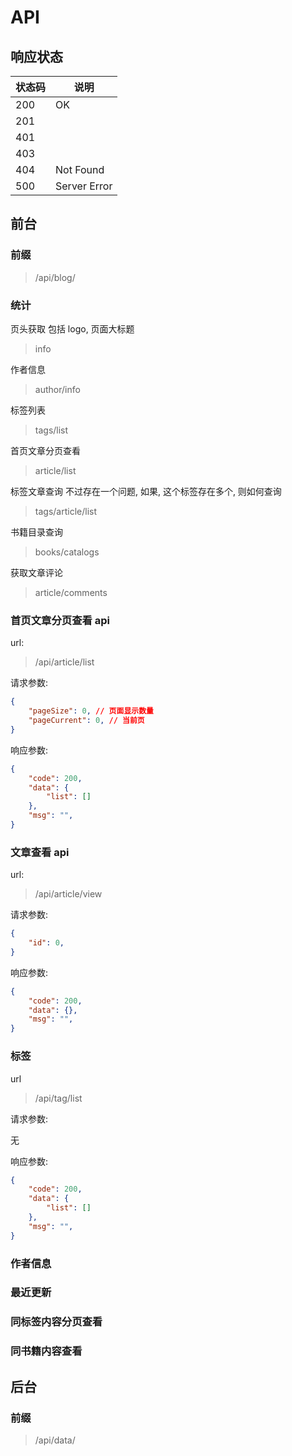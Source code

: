 # API

## 响应状态

| 状态码 | 说明         |
| ------ | ------------ |
| 200    | OK           |
| 201    |
| 401    |
| 403    |
| 404    | Not Found    |
| 500    | Server Error |

## 前台

### 前缀

> /api/blog/

### 统计

页头获取 包括 logo, 页面大标题

> info

作者信息

> author/info

标签列表

> tags/list

首页文章分页查看

> article/list

标签文章查询 不过存在一个问题, 如果, 这个标签存在多个, 则如何查询

> tags/article/list

书籍目录查询

> books/catalogs

获取文章评论

> article/comments





### 首页文章分页查看 api

url:

> /api/article/list

请求参数:

```json
{
    "pageSize": 0, // 页面显示数量
    "pageCurrent": 0, // 当前页
}
```

响应参数:

```json
{
    "code": 200,
    "data": {
        "list": []
    },
    "msg": "",
}
```

### 文章查看 api

url:

> /api/article/view

请求参数:

```json
{
    "id": 0,
}
```

响应参数:

```json
{
    "code": 200,
    "data": {},
    "msg": "",
}
```

### 标签

url

> /api/tag/list

请求参数:

无

响应参数:

```json
{
    "code": 200,
    "data": {
        "list": []
    },
    "msg": "",
}
```

### 作者信息

### 最近更新

### 同标签内容分页查看

### 同书籍内容查看

## 后台

### 前缀

> /api/data/

